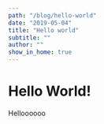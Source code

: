 ```yaml
---
path: "/blog/hello-world"
date: "2019-05-04"
title: "Hello world"
subtitle: ""
author: ""
show_in_home: true
---
```


# Hello World!

Helloooooo
